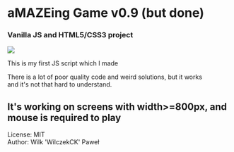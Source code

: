 <h1> aMAZEing Game v0.9 (but done)</h1>
<h3> Vanilla JS and HTML5/CSS3 project</h3>
<img src="https://image.prntscr.com/image/5qRYmgWDQyC0IazGH0QhMA.png" />
<p>This is my first JS script which I made</p>
There is a lot of poor quality code and weird solutions, but it works<br>
and it's not that hard to understand.

<h2>It's working on screens with width>=800px, and mouse is required to play</h2>
License: MIT<br>
Author: Wilk 'WilczekCK' Paweł
